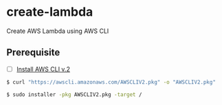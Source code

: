 # create-lambda
Create AWS Lambda using AWS CLI

## Prerequisite
- [ ] [Install AWS CLI v.2]

[Install AWS CLI v.2]: https://docs.aws.amazon.com/cli/latest/userguide/install-cliv2-mac.html

```bash
$ curl "https://awscli.amazonaws.com/AWSCLIV2.pkg" -o "AWSCLIV2.pkg"

$ sudo installer -pkg AWSCLIV2.pkg -target /
```

